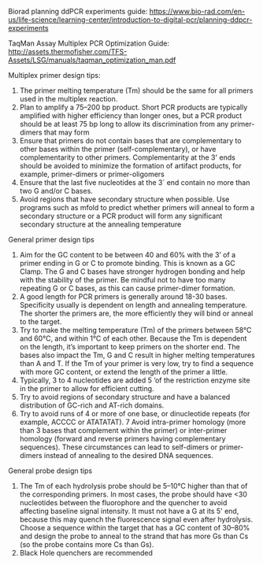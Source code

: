 Biorad planning ddPCR experiments guide: https://www.bio-rad.com/en-us/life-science/learning-center/introduction-to-digital-pcr/planning-ddpcr-experiments 

TaqMan Assay Multiplex PCR Optimization Guide: http://assets.thermofisher.com/TFS-Assets/LSG/manuals/taqman_optimization_man.pdf

Multiplex primer design tips:
1. The primer melting temperature (Tm) should be the same for all primers used in the multiplex
reaction.
2. Plan to amplify a 75–200 bp product. Short PCR products are typically amplified with higher efficiency than longer ones, but a PCR product should be at least 75 bp long to allow its discrimination from any primer-dimers that may form
3. Ensure that primers do not contain bases that are complementary to other bases within the primer
(self-complementary), or have complementarity to other primers. Complementarity at the 3' ends
should be avoided to minimize the formation of artifact products, for example, primer-dimers or
primer-oligomers
4. Ensure that the last five nucleotides at the 3´ end contain no more than two G and/or C bases.
5. Avoid regions that have secondary structure when possible. Use programs such as mfold to predict whether primers will anneal to form a secondary structure or a PCR product will form any significant secondary structure at the annealing temperature

General primer design tips
1. Aim for the GC content to be between 40 and 60% with the 3’ of a primer ending in G or C to promote binding. This is known as a GC Clamp. The G and C bases have stronger hydrogen bonding and help with the stability of the primer. Be mindful not to have too many repeating G or C bases, as this can cause primer-dimer formation.
2. A good length for PCR primers is generally around 18-30 bases. Specificity usually is dependent on length and annealing temperature. The shorter the primers are, the more efficiently they will bind or anneal to the target.
3. Try to make the melting temperature (Tm) of the primers between 58°C and 60°C, and within 1°C of each other. Because the Tm is dependent on the length, it’s important to keep primers on the shorter end. The bases also impact the Tm, G and C result in higher melting temperatures than A and T. If the Tm of your primer is very low, try to find a sequence with more GC content, or extend the length of the primer a little.
4. Typically, 3 to 4 nucleotides are added 5 ’of the restriction enzyme site in the primer to allow for efficient cutting.
5. Try to avoid regions of secondary structure and have a balanced distribution of GC-rich and AT-rich domains.
6. Try to avoid runs of 4 or more of one base, or dinucleotide repeats (for example, ACCCC or ATATATAT).
7 Avoid intra-primer homology (more than 3 bases that complement within the primer) or inter-primer homology (forward and reverse primers having complementary sequences). These circumstances can lead to self-dimers or primer-dimers instead of annealing to the desired DNA sequences.

General probe design tips
1. The Tm of each hydrolysis probe should be 5–10°C higher than that of the corresponding primers. In most cases, the probe should have <30 nucleotides between the fluorophore and the quencher to avoid affecting baseline signal intensity. It must not have a G at its 5' end, because this may quench the fluorescence signal even after hydrolysis. Choose a sequence within the target that has a GC content of 30–80% and design the probe to anneal to the strand that has more Gs than Cs (so the probe contains more Cs than Gs).
2. Black Hole quenchers are recommended
